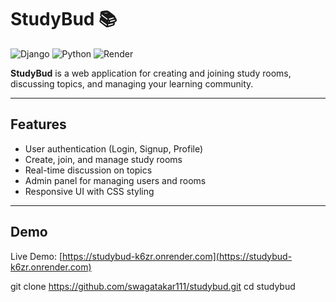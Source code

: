 # StudyBud 📚

![Django](https://img.shields.io/badge/Django-5.2.7-green) ![Python](https://img.shields.io/badge/Python-3.13-blue) ![Render](https://img.shields.io/badge/Deployment-Render-orange)

**StudyBud** is a web application for creating and joining study rooms, discussing topics, and managing your learning community.

---

## **Features**

- User authentication (Login, Signup, Profile)
- Create, join, and manage study rooms
- Real-time discussion on topics
- Admin panel for managing users and rooms
- Responsive UI with CSS styling

---

## **Demo**

Live Demo: [https://studybud-k6zr.onrender.com](https://studybud-k6zr.onrender.com)

git clone https://github.com/swagatakar111/studybud.git
cd studybud

